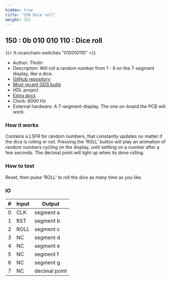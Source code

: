 ```yaml
---
hidden: true
title: "150 Dice roll"
weight: 151
---
```


## 150 : 0b 010 010 110 : Dice roll

{{< tt-scanchain-switches "010010110" >}}

* Author: Tholin
* Description: Will roll a random number from 1 - 6 on the 7-segment display, like a dice.
* [GitHub repository](https://github.com/AvalonSemiconductors/tt2-diceroll)
* [Most recent GDS build](https://github.com/AvalonSemiconductors/tt2-diceroll/actions/runs/4045546925)
* HDL project
* [Extra docs]()
* Clock: 6000 Hz
* External hardware: A 7-segment-display. The one on-board the PCB will work.



### How it works

Contains a LSFR for random numbers, that constantly updates no matter if the dice is rolling or not. Pressing the ’ROLL’ button will play an animation of random numbers cycling on the display, until settling on a number after a few seconds. The decimal point will light up when its done rolling.

### How to test

Reset, then pulse ’ROLL’ to roll the dice as many time as you like.

### IO

| # | Input        | Output       |
|---|--------------|--------------|
| 0 | CLK  | segment a |
| 1 | RST  | segment b |
| 2 | ROLL  | segment c |
| 3 | NC  | segment d |
| 4 | NC  | segment e |
| 5 | NC  | segment f |
| 6 | NC  | segment g |
| 7 | NC  | decimal point |

